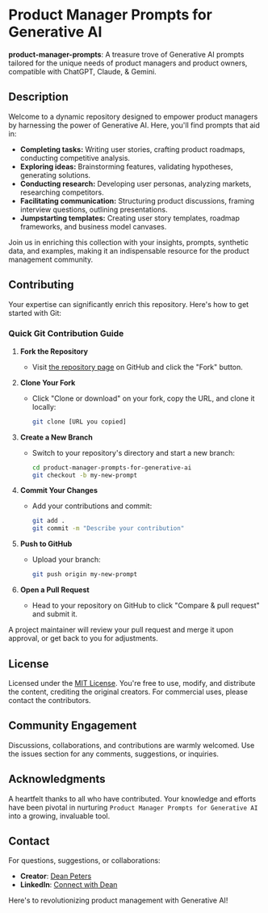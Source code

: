 # Product Manager Prompts for Generative AI

**product-manager-prompts**: A treasure trove of Generative AI prompts tailored for the unique needs of product managers and product owners, compatible with ChatGPT, Claude, & Gemini.

## Description

Welcome to a dynamic repository designed to empower product managers by harnessing the power of Generative AI. Here, you'll find prompts that aid in:

- **Completing tasks:** Writing user stories, crafting product roadmaps, conducting competitive analysis.
- **Exploring ideas:** Brainstorming features, validating hypotheses, generating solutions.
- **Conducting research:** Developing user personas, analyzing markets, researching competitors.
- **Facilitating communication:** Structuring product discussions, framing interview questions, outlining presentations.
- **Jumpstarting templates:** Creating user story templates, roadmap frameworks, and business model canvases.

Join us in enriching this collection with your insights, prompts, synthetic data, and examples, making it an indispensable resource for the product management community.

## Contributing

Your expertise can significantly enrich this repository. Here's how to get started with Git:

### Quick Git Contribution Guide

1. **Fork the Repository**
   - Visit [the repository page](https://github.com/deanpeters/product-manager-prompts) on GitHub and click the "Fork" button.

2. **Clone Your Fork**
   - Click "Clone or download" on your fork, copy the URL, and clone it locally:
     ```bash
     git clone [URL you copied]
     ```

3. **Create a New Branch**
   - Switch to your repository's directory and start a new branch:
     ```bash
     cd product-manager-prompts-for-generative-ai
     git checkout -b my-new-prompt
     ```

4. **Commit Your Changes**
   - Add your contributions and commit:
     ```bash
     git add .
     git commit -m "Describe your contribution"
     ```

5. **Push to GitHub**
   - Upload your branch:
     ```bash
     git push origin my-new-prompt
     ```

6. **Open a Pull Request**
   - Head to your repository on GitHub to click "Compare & pull request" and submit it.

A project maintainer will review your pull request and merge it upon approval, or get back to you for adjustments.

## License

Licensed under the [MIT License](https://choosealicense.com/licenses/mit/). You're free to use, modify, and distribute the content, crediting the original creators. For commercial uses, please contact the contributors.

## Community Engagement

Discussions, collaborations, and contributions are warmly welcomed. Use the issues section for any comments, suggestions, or inquiries.

## Acknowledgments

A heartfelt thanks to all who have contributed. Your knowledge and efforts have been pivotal in nurturing `Product Manager Prompts for Generative AI` into a growing, invaluable tool.

## Contact

For questions, suggestions, or collaborations:

- **Creator**: [Dean Peters](https://github.com/deanpeters)
- **LinkedIn**: [Connect with Dean](https://www.linkedin.com/in/deanpeters/)

Here's to revolutionizing product management with Generative AI!
